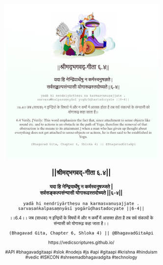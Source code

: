 <img src="../../asset/BG_6_4.png"/>
<center><h2>||श्रीमद्‍भगवद्‍-गीता ६.४||</h2>
<h3>यदा हि नेन्द्रियार्थेषु न कर्मस्वनुषज्जते |<br/>सर्वसङ्कल्पसंन्यासी योगारूढस्तदोच्यते ||६-४||</h3>
<pre>yadā hi nendriyārtheṣu na karmasvanuṣajjate .<br/>sarvasaṅkalpasaṃnyāsī yogārūḍhastadocyate ||6-4||</pre>
<p>।।6.4।। जब (साधक) न इन्द्रियों के विषयों में और न कर्मों में आसक्त होता है तब सर्व संकल्पों के संन्यासी को योगारूढ़ कहा जाता है।।</p>
<pre>(Bhagavad Gita, Chapter 6, Shloka 4) || @BhagavadGitaApi</pre><p>https://vedicscriptures.github.io/</p><p>#API #bhagavadgitaapi #slok #nodejs #js #api #gitaapi #krishna #hinduism #vedic #ISKCON #shreemadbhagavadgita #technology</p></center>